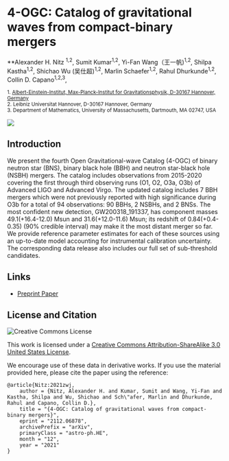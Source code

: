 # 4-OGC: Catalog of gravitational waves from compact-binary mergers
**Alexander H. Nitz <sup>1,2</sup>,  Sumit Kumar<sup>1,2</sup>, Yi-Fan Wang（王一帆)<sup>1,2</sup>, Shilpa Kastha<sup>1,2</sup>, Shichao Wu (吴仕超)<sup>1,2</sup>, Marlin Schaefer<sup>1,2</sup>, Rahul Dhurkunde<sup>1,2</sup>, Collin D. Capano<sup>1,2,3</sup>,

<sub>1. [Albert-Einstein-Institut, Max-Planck-Institut for Gravitationsphysik, D-30167 Hannover, Germany](http://www.aei.mpg.de/obs-rel-cos)</sub>  
<sub>2. Leibniz Universitat Hannover, D-30167 Hannover, Germany</sub>  
<sub>3. Department of Mathematics, University of Massachusetts, Dartmouth, MA 02747, USA </sub>

![](https://raw.githubusercontent.com/gwastro/4-ogc/master/4OGC.png)

## Introduction

We present the fourth Open Gravitational-wave Catalog (4-OGC) of binary neutron star (BNS), binary black hole (BBH) and neutron star-black hole (NSBH) mergers. The catalog includes observations from 2015-2020 covering the first through third observing runs (O1, O2, O3a, O3b) of Advanced LIGO and Advanced Virgo. The updated catalog includes 7 BBH mergers which were not previously reported with high significance during O3b for a total of 94 observations: 90 BBHs, 2 NSBHs, and 2 BNSs. The most confident new detection, GW200318\_191337, has component masses 49.1(+16.4-12.0) Msun and 31.6(+12.0-11.6) Msun; its redshift of 0.84(+0.4-0.35) (90\% credible interval) may make it the most distant merger so far. We provide reference parameter estimates for each of these sources using an up-to-date model accounting for instrumental calibration uncertainty. The corresponding data release also includes our full set of sub-threshold candidates. 

## Links
 * [Preprint Paper](https://arxiv.org/abs/2112.06878)

## License and Citation

![Creative Commons License](https://i.creativecommons.org/l/by-sa/3.0/us/88x31.png "Creative Commons License")

This work is licensed under a [Creative Commons Attribution-ShareAlike 3.0 United States License](http://creativecommons.org/licenses/by-sa/3.0/us/).

We encourage use of these data in derivative works. If you use the material provided here, please cite the paper using the reference:

```
@article{Nitz:2021zwj,
    author = {Nitz, Alexander H. and Kumar, Sumit and Wang, Yi-Fan and Kastha, Shilpa and Wu, Shichao and Sch\"afer, Marlin and Dhurkunde, Rahul and Capano, Collin D.},
    title = "{4-OGC: Catalog of gravitational waves from compact-binary mergers}",
    eprint = "2112.06878",
    archivePrefix = "arXiv",
    primaryClass = "astro-ph.HE",
    month = "12",
    year = "2021"
}
```
